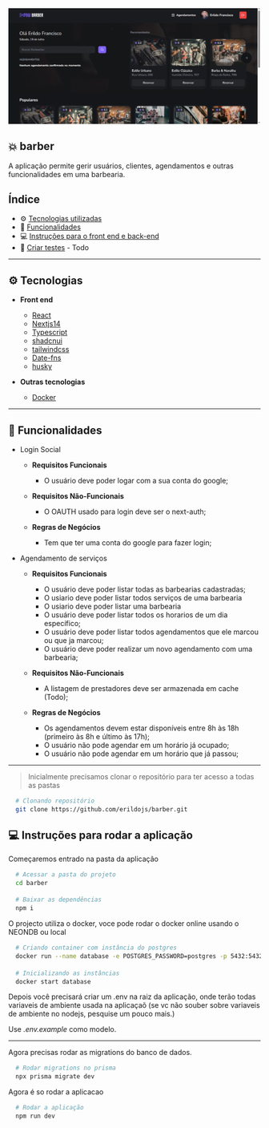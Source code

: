 <img alt="Mockup" src=".assets/capa.png">

## 💥 barber

A aplicação permite gerir usuários, clientes, agendamentos e outras funcionalidades em uma barbearia.

## Índice

- ⚙ [Tecnologias utilizadas](#-tecnologias)
- 🚀 [Funcionalidades](#-funcionalidades)
- 💻 [Instruções para o front end e back-end](#-instruções-para-o-frontend-e-back)
- 🐞 [Criar testes](#-criar-testes) - Todo

---

## ⚙ Tecnologias

- **Front end**

  - [React](https://reactjs.org/)
  - [Nextjs14](https://nextjs.org/)
  - [Typescript](https://www.typescriptlang.org/)
  - [shadcnui](https://ui.shadcn.com/)
  - [tailwindcss](https://tailwindcss.com/)
  - [Date-fns](https://date-fns.org/)
  - [husky](https://www.npmjs.com/package/husky)

- **Outras tecnologias**
  - [Docker](https://www.docker.com/)

---

## 🚀 Funcionalidades

- Login Social

  - **Requisitos Funcionais**

    - O usuário deve poder logar com a sua conta do google;

  - **Requisitos Não-Funcionais**

    - O OAUTH usado para login deve ser o next-auth;

  - **Regras de Negócios**
    - Tem que ter uma conta do google para fazer login;

- Agendamento de serviços

  - **Requisitos Funcionais**

    - O usuário deve poder listar todas as barbearias cadastradas;
    - O usiario deve poder listar todos serviços de uma barbearia
    - O usiario deve poder listar uma barbearia
    - O usuário deve poder listar todos os horarios de um dia específico;
    - O usuário deve poder listar todos agendamentos que ele marcou ou que ja marcou;
    - O usuário deve poder realizar um novo agendamento com uma barbearia;

  - **Requisitos Não-Funcionais**

    - A listagem de prestadores deve ser armazenada em cache (Todo);

  - **Regras de Negócios**
    - Os agendamentos devem estar disponíveis entre 8h às 18h (primeiro às 8h e último às 17h);
    - O usuário não pode agendar em um horário já ocupado;
    - O usuário não pode agendar em um horário que já passou;

---

> Inicialmente precisamos clonar o repositório para ter acesso a todas as pastas

```bash
  # Clonando repositório
  git clone https://github.com/erildojs/barber.git
```

## 💻 Instruções para rodar a aplicação

Começaremos entrado na pasta da aplicação

```bash
  # Acessar a pasta do projeto
  cd barber

  # Baixar as dependências
  npm i

```

O projecto utiliza o docker, voce pode rodar o docker online usando o NEONDB ou local

```bash
  # Criando container com instância do postgres
  docker run --name database -e POSTGRES_PASSWORD=postgres -p 5432:5432 -d postgres

  # Inicializando as instâncias
  docker start database

```

Depois você precisará criar um .env na raiz da aplicação, onde terão todas variaveis de ambiente usada na aplicaçaõ (se vc não souber sobre variaveis de ambiente no nodejs, pesquise um pouco mais.)

Use _.env.example_ como modelo.

---

Agora precisas rodar as migrations do banco de dados.

```bash
  # Rodar migrations no prisma
  npx prisma migrate dev

```

Agora é so rodar a aplicacao

```bash
  # Rodar a aplicação
  npm run dev

```
